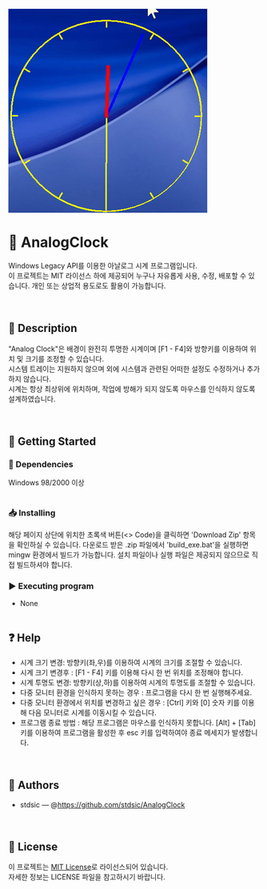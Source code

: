 ![아날로그 시계 프로그램 실행 화면 GIF](./Images/Analogclock.gif)

# 📌 AnalogClock<br>
Windows Legacy API를 이용한 아날로그 시계 프로그램입니다.<br>
이 프로젝트는 MIT 라이선스 하에 제공되어 누구나 자유롭게 사용, 수정, 배포할 수 있습니다. 개인 또는 상업적 용도로도 활용이 가능합니다.<br>
<br><br>
## 📝 Description<br>
"Analog Clock"은 배경이 완전히 투명한 시계이며 [F1 - F4]와 방향키를 이용하여 위치 및 크기를 조정할 수 있습니다.<br>
시스템 트레이는 지원하지 않으며 외에 시스템과 관련된 어떠한 설정도 수정하거나 추가하지 않습니다.<br>
시계는 항상 최상위에 위치하며, 작업에 방해가 되지 않도록 마우스를 인식하지 않도록 설계하였습니다.<br>
<br><br>
## 🚀 Getting Started<br>
### 🔧 Dependencies<br>
Windows 98/2000 이상<br>
<br>
### 📥 Installing<br>
해당 페이지 상단에 위치한 초록색 버튼(<> Code)을 클릭하면 'Download Zip' 항목을 확인하실 수 있습니다.
다운로드 받은 .zip 파일에서 'build_exe.bat'을 실행하면 mingw 환경에서 빌드가 가능합니다.
설치 파일이나 실행 파일은 제공되지 않으므로 직접 빌드하셔야 합니다.
<br>
### ▶️ Executing program<br>
- None
<br><br>
## ❓ Help<br>
- 시계 크기 변경: 방향키(좌,우)를 이용하여 시계의 크기를 조절할 수 있습니다.<br>
- 시계 크기 변경후 : [F1 - F4] 키를 이용해 다시 한 번 위치를 조정해야 합니다.<br>
- 시계 투명도 변경: 방향키(상,하)를 이용하여 시계의 투명도를 조절할 수 있습니다.<br>
- 다중 모니터 환경을 인식하지 못하는 경우 : 프로그램을 다시 한 번 실행해주세요.<br>
- 다중 모니터 환경에서 위치를 변경하고 싶은 경우 : [Ctrl] 키와 [0] 숫자 키를 이용해 다음 모니터로 시계를 이동시킬 수 있습니다.<br>
- 프로그램 종료 방법 : 해당 프로그램은 마우스를 인식하지 못합니다. [Alt] + [Tab] 키를 이용하여 프로그램을 활성한 후 esc 키를 입력하여야 종료 메세지가 발생합니다.<br>
<br><br>
## 👤 Authors<br>
- stdsic — @https://github.com/stdsic/AnalogClock<br>
<br><br>
## 🧾 License<br>
이 프로젝트는 [MIT License](LICENSE)로 라이선스되어 있습니다.<br>
자세한 정보는 LICENSE 파일을 참고하시기 바랍니다.<br>
<br>
